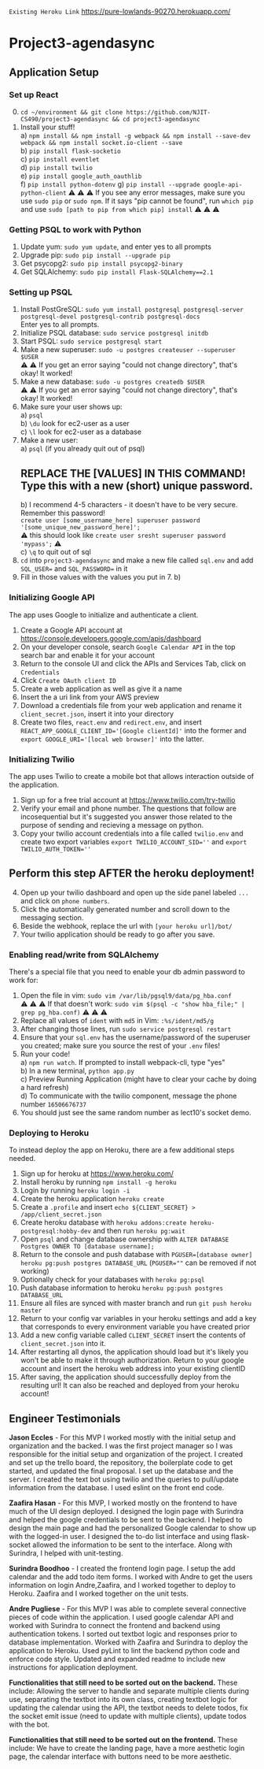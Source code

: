 `Existing Heroku Link` https://pure-lowlands-90270.herokuapp.com/
# Project3-agendasync

## Application Setup
### Set up React    
0. `cd ~/environment && git clone https://github.com/NJIT-CS490/project3-agendasync && cd project3-agendasync`    
1. Install your stuff!    
  a) `npm install && npm install -g webpack && npm install --save-dev webpack && npm install socket.io-client --save`    
  b) `pip install flask-socketio`    
  c) `pip install eventlet`    
  d) `pip install twilio`    
  e) `pip install google_auth_oauthlib`    
  f) `pip install python-dotenv`
  g)  `pip install --upgrade google-api-python-client`
:warning: :warning: :warning: If you see any error messages, make sure you use `sudo pip` or `sudo npm`. If it says "pip cannot be found", run `which pip` and use `sudo [path to pip from which pip] install`  :warning: :warning: :warning:  
</div>
  
### Getting PSQL to work with Python  
  
1. Update yum: `sudo yum update`, and enter yes to all prompts    
2. Upgrade pip: `sudo pip install --upgrade pip`  
3. Get psycopg2: `sudo pip install psycopg2-binary`    
4. Get SQLAlchemy: `sudo pip install Flask-SQLAlchemy==2.1`    
  
### Setting up PSQL  
  
1. Install PostGreSQL: `sudo yum install postgresql postgresql-server postgresql-devel postgresql-contrib postgresql-docs`    
    Enter yes to all prompts.    
2. Initialize PSQL database: `sudo service postgresql initdb`    
3. Start PSQL: `sudo service postgresql start`    
4. Make a new superuser: `sudo -u postgres createuser --superuser $USER`    
    :warning: :warning: If you get an error saying "could not change directory", that's okay! It worked!  
5. Make a new database: `sudo -u postgres createdb $USER`    
        :warning: :warning: If you get an error saying "could not change directory", that's okay! It worked!  
6. Make sure your user shows up:    
    a) `psql`    
    b) `\du` look for ec2-user as a user    
    c) `\l` look for ec2-user as a database    
7. Make a new user:    
    a) `psql` (if you already quit out of psql)    
    ## REPLACE THE [VALUES] IN THIS COMMAND! Type this with a new (short) unique password.    
    b) I recommend 4-5 characters - it doesn't have to be very secure. Remember this password!   
        `create user [some_username_here] superuser password '[some_unique_new_password_here]';`   
        :warning: this should look like `create user sresht superuser password 'mypass';` :warning:   
    c) `\q` to quit out of sql    
8. `cd` into `project3-agendasync` and make a new file called `sql.env` and add `SQL_USER=` and `SQL_PASSWORD=` in it  
9. Fill in those values with the values you put in 7. b)  
  
### Initializing Google API

The app uses Google to initialize and authenticate a client.
1. Create a Google API account at https://console.developers.google.com/apis/dashboard
2. On your developer console, search `Google Calendar API` in the top search bar and enable it for your account
3. Return to the console UI and click the APIs and Services Tab, click on `Credentials`
4. Click `Create OAuth client ID`
5. Create a web application as well as give it a name
6. Insert the a uri link from your AWS preview
7. Download a credentials file from your web application and rename it `client_secret.json`, insert it into your directory
8. Create two files, `react.env` and `redirect.env`, and insert `REACT_APP_GOOGLE_CLIENT_ID='[Google clientId]'` into the former and `export GOOGLE_URI='[local web browser]'` into the latter.

### Initializing Twilio
The app uses Twilio to create a mobile bot that allows interaction outside of the application.
1. Sign up for a free trial account at https://www.twilio.com/try-twilio
2. Verify your email and phone number. The questions that follow are incosequential but it's suggested you answer those related to the purpose of sending and recieving a message on python.
3. Copy your twilio account credentials into a file called `twilio.env` and create two export variables `export TWILIO_ACCOUNT_SID=''` and `export TWILIO_AUTH_TOKEN=''`
## Perform this step AFTER the heroku deployment!    
4. Open up your twilio dashboard and open up the side panel labeled `...` and click on `phone numbers`.
5. Click the automatically generated number and scroll down to the messaging section.
6. Beside the webhook, replace the url with `[your heroku url]/bot/`
7. Your twilio application should be ready to go after you save.
  
### Enabling read/write from SQLAlchemy  
There's a special file that you need to enable your db admin password to work for:  
1. Open the file in vim: `sudo vim /var/lib/pgsql9/data/pg_hba.conf`  
:warning: :warning: :warning: If that doesn't work: `sudo vim $(psql -c "show hba_file;" | grep pg_hba.conf)`  :warning: :warning: :warning:  
2. Replace all values of `ident` with `md5` in Vim: `:%s/ident/md5/g`  
3. After changing those lines, run `sudo service postgresql restart`  
4. Ensure that your `sql.env` has the username/password of the superuser you created; make sure you source the rest of your `.env` files!
5. Run your code!    
  a) `npm run watch`. If prompted to install webpack-cli, type "yes"    
  b) In a new terminal, `python app.py`    
  c) Preview Running Application (might have to clear your cache by doing a hard refresh)    
  d) To communicate with the twilio component, message the phone number `16506676737`
6. You should just see the same random number as lect10's socket demo.

### Deploying to Heroku
To instead deploy the app on Heroku, there are a few additional steps needed.
1. Sign up for heroku at https://www.heroku.com/
2. Install heroku by running `npm install -g heroku`  
3. Login by running `heroku login -i`
4. Create the heroku application `heroku create`
5. Create a `.profile` and insert `echo ${CLIENT_SECRET} > /app/client_secret.json`
6. Create heroku database with `heroku addons:create heroku-postgresql:hobby-dev` and then run `heroku pg:wait`
7. Open `psql` and change database ownership with `ALTER DATABASE Postgres OWNER TO [database username];`
8. Return to the console and push database with `PGUSER=[database owner] heroku pg:push postgres DATABASE_URL` (`PGUSER=""` can be removed if not working)
9. Optionally check for your databases with `heroku pg:psql`
10. Push database information to heroku `heroku pg:push postgres DATABASE_URL`
11. Ensure all files are synced with master branch and run `git push heroku master`
12. Return to your config var variables in your heroku settings and add a key that corresponds to every environment variable you have created prior
13. Add a new config variable called `CLIENT_SECRET` insert the contents of `client_secret.json` into it.
14. After restarting all dynos, the application should load but it's likely you won't be able to make it through authorization. Return to your google account and insert the heroku web address into your existing clientID
15. After saving, the application should successfully deploy from the resulting url! It can also be reached and deployed from your heroku account!

## Engineer Testimonials 

**Jason Eccles** - For this MVP I worked mostly with the initial setup and organization and the backed. 
I was the first project manager so I was responsible for the initial setup and organization of the project.
I created and set up the trello board, the repository, the boilerplate code to get started, and updated the final proposal.
I set up the database and the server.
I created the text bot using twilio and the queries to pull/update information from the database.
I used eslint on the front end code.


**Zaafira Hasan** - For this MVP, I worked mostly on the frontend to have much of the UI design deployed.
I designed the login page with Surindra and helped the google credentials to be sent to the backend.
I helped to design the main page and had the personalized Google calendar to show up with the logged-in user.
I designed the to-do list interface and using flask-socket allowed the information to be sent to the interface.
Along with Surindra, I helped with unit-testing.

**Surindra Boodhoo** - I created the frontend login page.
I setup the add calendar and the add todo item forms.
I worked with Andre to get the users information on login
Andre,Zaafira, and I worked together to deploy to Heroku.
Zaafira and I worked together on the unit tests.

**Andre Pugliese** - For this MVP I was able to complete several connective pieces of code within the application.
I used google calendar API and worked with Surindra to connect the frontend and backend using authentication tokens.
I sorted out textbot logic and responses prior to database implementation.
Worked with Zaafira and Surindra to deploy the application to Heroku.
Used pyLint to lint the backend python code and enforce code style.
Updated and expanded readme to include new instructions for application deployment.

**Functionalities that still need to be sorted out on the backend.** These include:
Allowing the server to handle and separate multiple clients during use,
separating the textbot into its own class,
creating textbot logic for updating the calendar using the API,
the textbot needs to delete todos,
fix the socket emit issue (need to update with multiple clients),
update todos with the bot.

**Functionalities that still need to be sorted out on the frontend.** These include:
We have to create the landing page,
have a more aesthetic login page,
the calendar interface with buttons need to be more aesthetic.
